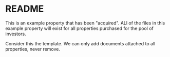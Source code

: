 # README

This is an example property that has been "acquired".
ALl of the files in this example property will exist for all properties
purchased for the pool of investors.

Consider this the template.  We can only add documents attached to all 
properties, never remove.
